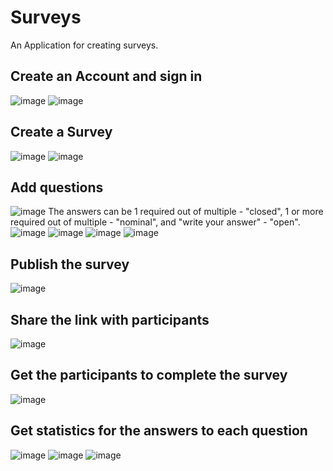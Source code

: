 # Surveys

An Application for creating surveys.

## Create an Account and sign in
![image](screenshots/screenshot-1.png)
![image](screenshots/screenshot-2.png)

## Create a Survey
![image](screenshots/screenshot-3.png)
![image](screenshots/screenshot-4.png)

## Add questions
![image](screenshots/screenshot-5.png)
The answers can be 1 required out of multiple - "closed", 1 or more required
out of multiple - "nominal", and "write your answer" - "open".
![image](screenshots/screenshot-6.png)
![image](screenshots/screenshot-7.png)
![image](screenshots/screenshot-8.png)
![image](screenshots/screenshot-9.png)

## Publish the survey
![image](screenshots/screenshot-10.png)

## Share the link with participants
![image](screenshots/screenshot-11.png)

## Get the participants to complete the survey
![image](screenshots/screenshot-12.png)

## Get statistics for the answers to each question
![image](screenshots/screenshot-13.png)
![image](screenshots/screenshot-14.png)
![image](screenshots/screenshot-15.png)
